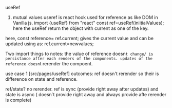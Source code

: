useRef
1. mutual values
useref is react hook used for reference as like DOM in Vanilla js.
import {useRef} from "react"
const ref=useRef(iniitialValues);
here the useRef return the object with current as one of the key.

here, const reference= ref.current;
gives the current value and can be updated using as:
    ref.current=newvalues;

Two import things to notes:
the value of reference doesn`t change/ is persistance after each renders of the components.
updates of the reference doesn`t rerender the compoent.

use case 1
 [src/pages/useRef]
 outcomes:
 ref doesn't rerender so their is difference on state and reference.

 ref/state?
 no rerender.
 ref is sync (provide right away after updates) and state is async ( doesn`t provide right away and always provide afte rerender is complete)
  